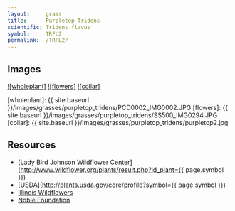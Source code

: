 ```yaml
---
layout:     grass
title:      Purpletop Tridens
scientific: Tridens flavus
symbol:     TRFL2
permalink:  /TRFL2/
---
```


## Images

[![wholeplant]][lbj_TRFL2_whole_plant]
[![flowers]][lbj_TRFL2_flowers]
[![collar]][illwild_TRFL2_collar]

[wholeplant]: {{ site.baseurl }}/images/grasses/purpletop_tridens/PCD0002_IMG0002.JPG
[flowers]: {{ site.baseurl }}/images/grasses/purpletop_tridens/SS500_IMG0294.JPG
[collar]: {{ site.baseurl }}/images/grasses/purpletop_tridens/purpletop2.jpg

[lbj_TRFL2_whole_plant]: http://www.wildflower.org/gallery/result.php?id_image=102 "Wildflower Center Staff, Lady Bird Johnson Wildflower Center"
[lbj_TRFL2_flowers]: http://www.wildflower.org/gallery/result.php?id_image=28124 "Sam C Strickland, Lady Bird Johnson Wildflower Center"
[illwild_TRFL2_collar]: http://www.illinoiswildflowers.info/grasses/plants/purpletop.htm "Unknown, Illinois Wildflowers"


## Resources

* [Lady Bird Johnson Wildflower Center](http://www.wildflower.org/plants/result.php?id_plant={{ page.symbol }})
* [USDA](http://plants.usda.gov/core/profile?symbol={{ page.symbol }})
* [Illinois Wildflowers](http://www.illinoiswildflowers.info/grasses/grass_index.htm)
* [Noble Foundation](http://www.noble.org/AppFiles/PlantImageGallery/PlantImages)

